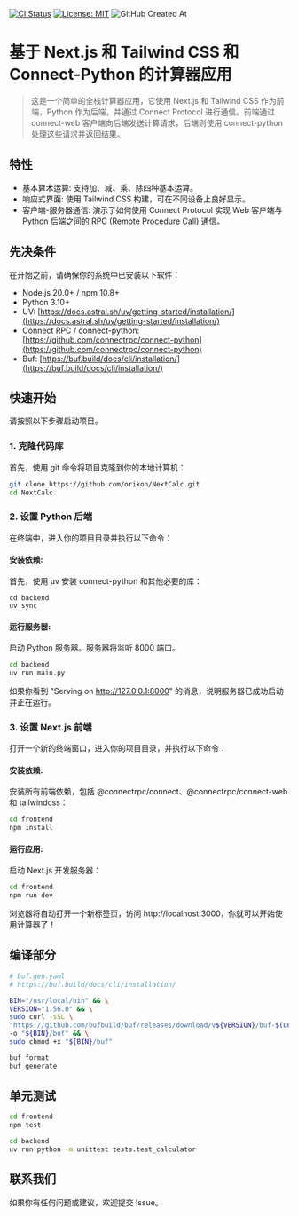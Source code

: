 [![CI Status](https://github.com/orikon/NextCalc/actions/workflows/build.yml/badge.svg)](https://github.com/orikon/NextCalc/actions)
[![License: MIT](https://img.shields.io/badge/License-MIT-yellow.svg)](https://opensource.org/licenses/MIT)
![GitHub Created At](https://img.shields.io/github/created-at/orikon/NextCalc)


基于 Next.js 和 Tailwind CSS 和 Connect-Python 的计算器应用
=============================

> 这是一个简单的全栈计算器应用，它使用 Next.js 和 Tailwind CSS 作为前端，Python 作为后端，并通过 Connect Protocol 进行通信。前端通过 connect-web 客户端向后端发送计算请求，后端则使用 connect-python 处理这些请求并返回结果。

## 特性
* 基本算术运算: 支持加、减、乘、除四种基本运算。
* 响应式界面: 使用 Tailwind CSS 构建，可在不同设备上良好显示。
* 客户端-服务器通信: 演示了如何使用 Connect Protocol 实现 Web 客户端与 Python 后端之间的 RPC (Remote Procedure Call) 通信。

## 先决条件

在开始之前，请确保你的系统中已安装以下软件：

* Node.js 20.0+ / npm 10.8+
* Python 3.10+
* UV: [https://docs.astral.sh/uv/getting-started/installation/](https://docs.astral.sh/uv/getting-started/installation/)
* Connect RPC / connect-python: [https://github.com/connectrpc/connect-python](https://github.com/connectrpc/connect-python)
* Buf: [https://buf.build/docs/cli/installation/](https://buf.build/docs/cli/installation/)

## 快速开始
请按照以下步骤启动项目。

### 1. 克隆代码库
首先，使用 git 命令将项目克隆到你的本地计算机：

``` sh
git clone https://github.com/orikon/NextCalc.git
cd NextCalc
```

### 2. 设置 Python 后端
在终端中，进入你的项目目录并执行以下命令：

#### 安装依赖:

首先，使用 uv 安装 connect-python 和其他必要的库：

```
cd backend
uv sync
```

#### 运行服务器:

启动 Python 服务器。服务器将监听 8000 端口。
```sh
cd backend 
uv run main.py
```
如果你看到 "Serving on http://127.0.0.1:8000" 的消息，说明服务器已成功启动并正在运行。

### 3. 设置 Next.js 前端
打开一个新的终端窗口，进入你的项目目录，并执行以下命令：

#### 安装依赖:

安装所有前端依赖，包括 @connectrpc/connect、@connectrpc/connect-web 和 tailwindcss：
```sh
cd frontend 
npm install
```
#### 运行应用:

启动 Next.js 开发服务器：
```sh
cd frontend
npm run dev
```

浏览器将自动打开一个新标签页，访问 http://localhost:3000，你就可以开始使用计算器了！

## 编译部分
```sh
# buf.gen.yaml
# https://buf.build/docs/cli/installation/

BIN="/usr/local/bin" && \
VERSION="1.56.0" && \
sudo curl -sSL \
"https://github.com/bufbuild/buf/releases/download/v${VERSION}/buf-$(uname -s)-$(uname -m)" \
-o "${BIN}/buf" && \
sudo chmod +x "${BIN}/buf"

buf format
buf generate
```

## 单元测试

```sh
cd frontend
npm test

cd backend
uv run python -m unittest tests.test_calculator
```


## 联系我们
如果你有任何问题或建议，欢迎提交 Issue。